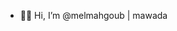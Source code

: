 - 👋🏽 Hi, I’m @melmahgoub | mawada

<!---
melmahgoub/melmahgoub is a ✨ special ✨ repository because its `README.md` (this file) appears on your GitHub profile.
You can click the Preview link to take a look at your changes.
--->
